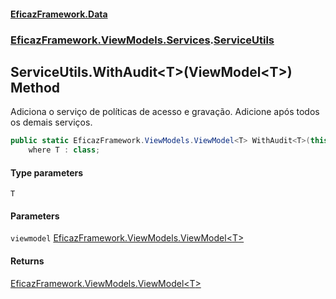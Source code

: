 #### [EficazFramework.Data](EficazFrameworkData.md 'EficazFramework Data')
### [EficazFramework.ViewModels.Services](EficazFrameworkData.md#EficazFramework_ViewModels_Services 'EficazFramework.ViewModels.Services').[ServiceUtils](ServiceUtils.md 'EficazFramework.ViewModels.Services.ServiceUtils')
## ServiceUtils.WithAudit&lt;T&gt;(ViewModel&lt;T&gt;) Method
Adiciona o serviço de políticas de acesso e gravação. Adicione após todos os demais serviços.  
```csharp
public static EficazFramework.ViewModels.ViewModel<T> WithAudit<T>(this EficazFramework.ViewModels.ViewModel<T> viewmodel)
    where T : class;
```
#### Type parameters
<a name='EficazFramework_ViewModels_Services_ServiceUtils_WithAudit_T_(EficazFramework_ViewModels_ViewModel_T_)_T'></a>
`T`  
  
#### Parameters
<a name='EficazFramework_ViewModels_Services_ServiceUtils_WithAudit_T_(EficazFramework_ViewModels_ViewModel_T_)_viewmodel'></a>
`viewmodel` [EficazFramework.ViewModels.ViewModel&lt;](ViewModel_T_.md 'EficazFramework.ViewModels.ViewModel&lt;T&gt;')[T](ServiceUtils_WithAudit_T_(ViewModel_T_).md#EficazFramework_ViewModels_Services_ServiceUtils_WithAudit_T_(EficazFramework_ViewModels_ViewModel_T_)_T 'EficazFramework.ViewModels.Services.ServiceUtils.WithAudit&lt;T&gt;(EficazFramework.ViewModels.ViewModel&lt;T&gt;).T')[&gt;](ViewModel_T_.md 'EficazFramework.ViewModels.ViewModel&lt;T&gt;')  
  
#### Returns
[EficazFramework.ViewModels.ViewModel&lt;](ViewModel_T_.md 'EficazFramework.ViewModels.ViewModel&lt;T&gt;')[T](ServiceUtils_WithAudit_T_(ViewModel_T_).md#EficazFramework_ViewModels_Services_ServiceUtils_WithAudit_T_(EficazFramework_ViewModels_ViewModel_T_)_T 'EficazFramework.ViewModels.Services.ServiceUtils.WithAudit&lt;T&gt;(EficazFramework.ViewModels.ViewModel&lt;T&gt;).T')[&gt;](ViewModel_T_.md 'EficazFramework.ViewModels.ViewModel&lt;T&gt;')  
